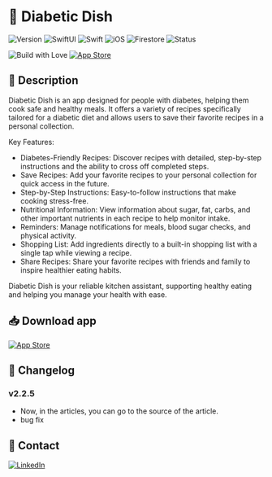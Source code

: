 # 📱 Diabetic Dish

![Version](https://img.shields.io/badge/Version-2.2.5-yellow)
![SwiftUI](https://img.shields.io/badge/SwiftUI-blue)
![Swift](https://img.shields.io/badge/Swift-5.9-orange)
![iOS](https://img.shields.io/badge/iOS-Available-green)
![Firestore](https://img.shields.io/badge/Firestore-Database-red)
![Status](https://img.shields.io/badge/Status-Active-brightgreen)

![Build with Love](https://img.shields.io/badge/Made%20with-%E2%9D%A4-red)
[![App Store](https://img.shields.io/badge/App%20Store-Download-blue)](https://apps.apple.com/app/diabetic-dish/id6686405830)

## 🔹 Description
Diabetic Dish is an app designed for people with diabetes, helping them cook safe and healthy meals. It offers a variety of recipes specifically tailored for a diabetic diet and allows users to save their favorite recipes in a personal collection.

Key Features:

- Diabetes-Friendly Recipes: Discover recipes with detailed, step-by-step instructions and the ability to cross off completed steps.
- Save Recipes: Add your favorite recipes to your personal collection for quick access in the future.
- Step-by-Step Instructions: Easy-to-follow instructions that make cooking stress-free.
- Nutritional Information: View information about sugar, fat, carbs, and other important nutrients in each recipe to help monitor intake.
- Reminders: Manage notifications for meals, blood sugar checks, and physical activity.
- Shopping List: Add ingredients directly to a built-in shopping list with a single tap while viewing a recipe.
- Share Recipes: Share your favorite recipes with friends and family to inspire healthier eating habits.

Diabetic Dish is your reliable kitchen assistant, supporting healthy eating and helping you manage your health with ease.

## 📥 Download app
[![App Store](https://img.shields.io/badge/App_Store-Download-blue)](https://apps.apple.com/app/diabetic-dish/id6686405830)

## 📌 Changelog
### v2.2.5
- Now, in the articles, you can go to the source of the article.
- bug fix

## 🔗 Contact
[![LinkedIn](https://img.shields.io/badge/LinkedIn-Profile-blue)](www.linkedin.com/in/andrej-f-b07092296)
